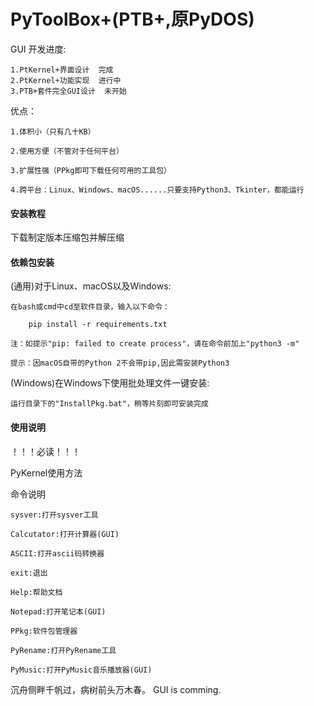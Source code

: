 # PyToolBox+(PTB+,原PyDOS)

GUI 开发进度:

    1.PtKernel+界面设计  完成
    2.PtKernel+功能实现  进行中
    3.PTB+套件完全GUI设计  未开始

优点：

    1.体积小（只有几十KB）

    2.使用方便（不管对于任何平台）

    3.扩展性强（PPkg即可下载任何可用的工具包）

    4.跨平台：Linux、Windows、macOS......只要支持Python3、Tkinter，都能运行


#### 安装教程

下载制定版本压缩包并解压缩

#### 依赖包安装
(通用)对于Linux、macOS以及Windows:

    在bash或cmd中cd至软件目录，输入以下命令：

        pip install -r requirements.txt

    注：如提示"pip: failed to create process"，请在命令前加上"python3 -m"

    提示：因macOS自带的Python 2不会带pip,因此需安装Python3

(Windows)在Windows下使用批处理文件一键安装:

    运行目录下的"InstallPkg.bat"，稍等片刻即可安装完成

#### 使用说明

！！！必读！！！

PyKernel使用方法

命令说明

    sysver:打开sysver工具

    Calcutator:打开计算器(GUI)

    ASCII:打开ascii码转换器

    exit:退出

    Help:帮助文档

    Notepad:打开笔记本(GUI)

    PPkg:软件包管理器

    PyRename:打开PyRename工具

    PyMusic:打开PyMusic音乐播放器(GUI)


沉舟侧畔千帆过，病树前头万木春。
GUI is comming.

